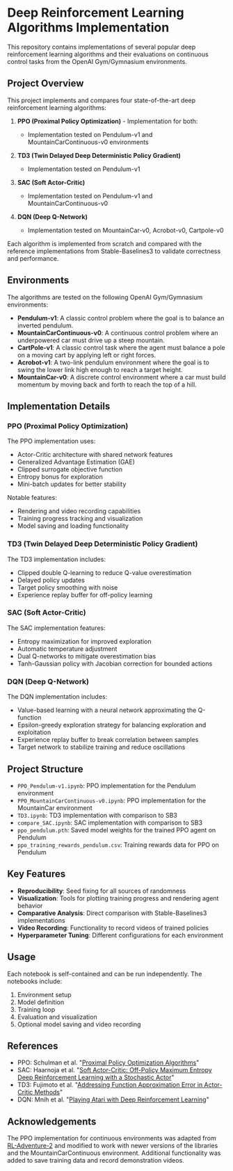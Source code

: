 # Deep Reinforcement Learning Algorithms Implementation

This repository contains implementations of several popular deep reinforcement learning algorithms and their evaluations on continuous control tasks from the OpenAI Gym/Gymnasium environments.

## Project Overview

This project implements and compares four state-of-the-art deep reinforcement learning algorithms:

1. **PPO (Proximal Policy Optimization)** - Implementation for both:
   - Implementation tested on Pendulum-v1 and MountainCarContinuous-v0 environments

2. **TD3 (Twin Delayed Deep Deterministic Policy Gradient)**
   - Implementation tested on Pendulum-v1

3. **SAC (Soft Actor-Critic)**
   - Implementation tested on Pendulum-v1 and MountainCarContinuous-v0
   
4. **DQN (Deep Q-Network)**
   - Implementation tested on MountainCar-v0, Acrobot-v0, Cartpole-v0

Each algorithm is implemented from scratch and compared with the reference implementations from Stable-Baselines3 to validate correctness and performance.

## Environments

The algorithms are tested on the following OpenAI Gym/Gymnasium environments:

- **Pendulum-v1**: A classic control problem where the goal is to balance an inverted pendulum.
- **MountainCarContinuous-v0**: A continuous control problem where an underpowered car must drive up a steep mountain.
- **CartPole-v1**: A classic control task where the agent must balance a pole on a moving cart by applying left or right forces.
- **Acrobot-v1**: A two-link pendulum environment where the goal is to swing the lower link high enough to reach a target height.
- **MountainCar-v0**: A discrete control environment where a car must build momentum by moving back and forth to reach the top of a hill.

## Implementation Details

### PPO (Proximal Policy Optimization)

The PPO implementation uses:
- Actor-Critic architecture with shared network features
- Generalized Advantage Estimation (GAE)
- Clipped surrogate objective function
- Entropy bonus for exploration
- Mini-batch updates for better stability

Notable features:
- Rendering and video recording capabilities
- Training progress tracking and visualization
- Model saving and loading functionality

### TD3 (Twin Delayed Deep Deterministic Policy Gradient)

The TD3 implementation includes:
- Clipped double Q-learning to reduce Q-value overestimation
- Delayed policy updates
- Target policy smoothing with noise
- Experience replay buffer for off-policy learning

### SAC (Soft Actor-Critic)

The SAC implementation features:
- Entropy maximization for improved exploration
- Automatic temperature adjustment
- Dual Q-networks to mitigate overestimation bias
- Tanh-Gaussian policy with Jacobian correction for bounded actions

### DQN (Deep Q-Network)

The DQN implementation includes:
- Value-based learning with a neural network approximating the Q-function
- Epsilon-greedy exploration strategy for balancing exploration and exploitation
- Experience replay buffer to break correlation between samples
- Target network to stabilize training and reduce oscillations

## Project Structure

- `PPO_Pendulum-v1.ipynb`: PPO implementation for the Pendulum environment
- `PPO_MountainCarContinuous-v0.ipynb`: PPO implementation for the MountainCar environment
- `TD3.ipynb`: TD3 implementation with comparison to SB3
- `compare_SAC.ipynb`: SAC implementation with comparison to SB3
- `ppo_pendulum.pth`: Saved model weights for the trained PPO agent on Pendulum
- `ppo_training_rewards_pendulum.csv`: Training rewards data for PPO on Pendulum

## Key Features

- **Reproducibility**: Seed fixing for all sources of randomness
- **Visualization**: Tools for plotting training progress and rendering agent behavior
- **Comparative Analysis**: Direct comparison with Stable-Baselines3 implementations
- **Video Recording**: Functionality to record videos of trained policies
- **Hyperparameter Tuning**: Different configurations for each environment

## Usage

Each notebook is self-contained and can be run independently. The notebooks include:
1. Environment setup
2. Model definition
3. Training loop
4. Evaluation and visualization
5. Optional model saving and video recording


## References

- PPO: Schulman et al. "[Proximal Policy Optimization Algorithms](https://arxiv.org/abs/1707.06347)"
- SAC: Haarnoja et al. "[Soft Actor-Critic: Off-Policy Maximum Entropy Deep Reinforcement Learning with a Stochastic Actor](https://arxiv.org/abs/1801.01290)"
- TD3: Fujimoto et al. "[Addressing Function Approximation Error in Actor-Critic Methods](https://arxiv.org/abs/1802.09477)"
- DQN: Mnih et al. "[Playing Atari with Deep Reinforcement Learning](https://arxiv.org/abs/1312.5602)"

## Acknowledgements

The PPO implementation for continuous environments was adapted from [RL-Adventure-2](https://github.com/henanmemeda/RL-Adventure-2/blob/master/3.ppo.ipynb) and modified to work with newer versions of the libraries and the MountainCarContinuous environment. Additional functionality was added to save training data and record demonstration videos.

